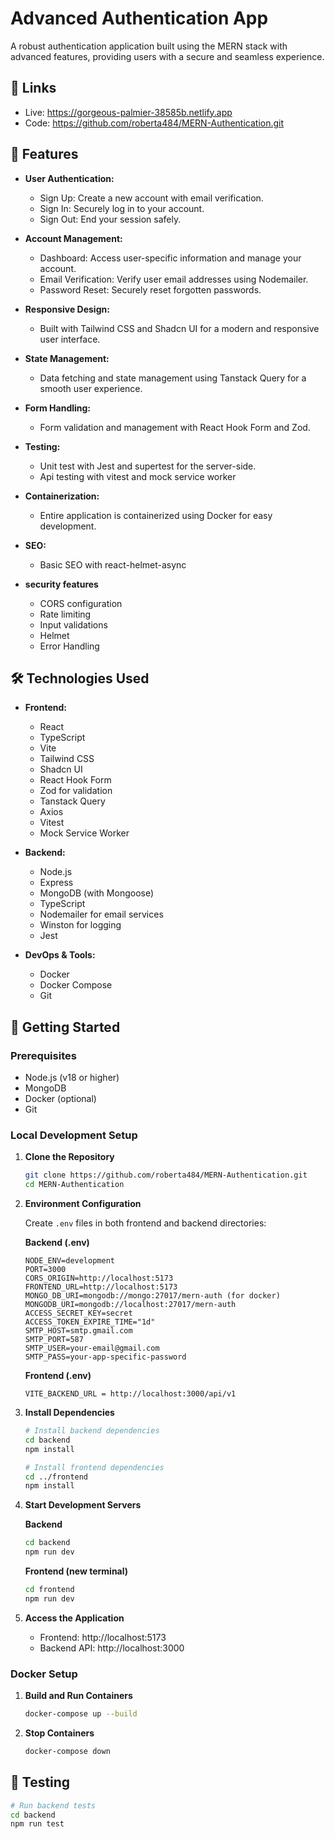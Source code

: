 # Advanced Authentication App

A robust authentication application built using the MERN stack with advanced features, providing users with a secure and seamless experience.


## 🔗 Links
- Live: https://gorgeous-palmier-38585b.netlify.app
- Code: https://github.com/roberta484/MERN-Authentication.git


## 🌟 Features

- **User Authentication:**

  - Sign Up: Create a new account with email verification.
  - Sign In: Securely log in to your account.
  - Sign Out: End your session safely.

- **Account Management:**

  - Dashboard: Access user-specific information and manage your account.
  - Email Verification: Verify user email addresses using Nodemailer.
  - Password Reset: Securely reset forgotten passwords.

- **Responsive Design:**

  - Built with Tailwind CSS and Shadcn UI for a modern and responsive user interface.

- **State Management:**

  - Data fetching and state management using Tanstack Query for a smooth user experience.

- **Form Handling:**

  - Form validation and management with React Hook Form and Zod.

- **Testing:**

  - Unit test with Jest and supertest for the server-side.
  - Api testing with vitest and mock service worker

- **Containerization:**

  - Entire application is containerized using Docker for easy development.

- **SEO:**

  - Basic SEO with react-helmet-async

- **security features**
  - CORS configuration
  - Rate limiting
  - Input validations
  - Helmet
  - Error Handling

## 🛠️ Technologies Used

- **Frontend:**

  - React
  - TypeScript
  - Vite
  - Tailwind CSS
  - Shadcn UI
  - React Hook Form
  - Zod for validation
  - Tanstack Query
  - Axios
  - Vitest
  - Mock Service Worker

- **Backend:**

  - Node.js
  - Express
  - MongoDB (with Mongoose)
  - TypeScript
  - Nodemailer for email services
  - Winston for logging
  - Jest

- **DevOps & Tools:**
  - Docker
  - Docker Compose
  - Git

## 🚀 Getting Started

### Prerequisites

- Node.js (v18 or higher)
- MongoDB
- Docker (optional)
- Git

### Local Development Setup

1. **Clone the Repository**

   ```bash
   git clone https://github.com/roberta484/MERN-Authentication.git
   cd MERN-Authentication
   ```

2. **Environment Configuration**

   Create `.env` files in both frontend and backend directories:

   **Backend (.env)**

   ```env
   NODE_ENV=development
   PORT=3000
   CORS_ORIGIN=http://localhost:5173
   FRONTEND_URL=http://localhost:5173
   MONGO_DB_URI=mongodb://mongo:27017/mern-auth (for docker)
   MONGODB_URI=mongodb://localhost:27017/mern-auth
   ACCESS_SECRET_KEY=secret
   ACCESS_TOKEN_EXPIRE_TIME="1d"
   SMTP_HOST=smtp.gmail.com
   SMTP_PORT=587
   SMTP_USER=your-email@gmail.com
   SMTP_PASS=your-app-specific-password
   ```

   **Frontend (.env)**

   ```env
   VITE_BACKEND_URL = http://localhost:3000/api/v1
   ```

3. **Install Dependencies**

   ```bash
   # Install backend dependencies
   cd backend
   npm install

   # Install frontend dependencies
   cd ../frontend
   npm install
   ```

4. **Start Development Servers**

   **Backend**

   ```bash
   cd backend
   npm run dev
   ```

   **Frontend (new terminal)**

   ```bash
   cd frontend
   npm run dev
   ```

5. **Access the Application**
   - Frontend: http://localhost:5173
   - Backend API: http://localhost:3000

### Docker Setup

1. **Build and Run Containers**

   ```bash
   docker-compose up --build
   ```

2. **Stop Containers**
   ```bash
   docker-compose down
   ```

## 🧪 Testing

```bash
# Run backend tests
cd backend
npm run test
```
